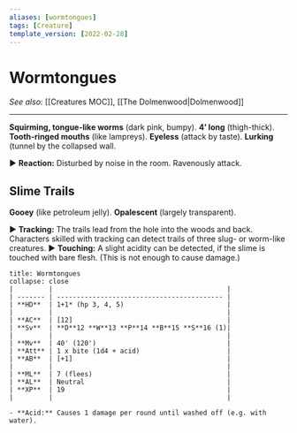 ```yaml
---
aliases: [wormtongues]
tags: [Creature]
template_version: [2022-02-28]
---
```

# Wormtongues
*See also:* [[Creatures MOC]], [[The Dolmenwood|Dolmenwood]]
___
**Squirming, tongue-like worms** (dark pink, bumpy).
**4’ long** (thigh-thick).
**Tooth-ringed mouths** (like lampreys).
**Eyeless** (attack by taste).
**Lurking** (tunnel by the collapsed wall.

▶ **Reaction:** Disturbed by noise in the room. Ravenously attack.

## Slime Trails
**Gooey** (like petroleum jelly).
**Opalescent** (largely transparent).

▶ **Tracking:** The trails lead from the hole into the woods and back. Characters
skilled with tracking can detect trails of three slug- or worm-like creatures.
▶ **Touching:** A slight acidity can be detected, if the slime is touched with bare flesh. (This is not enough to cause damage.)

```ad-bug
title: Wormtongues
collapse: close
|         |                                            |
| ------- | ------------------------------------------ |
| **HD**  | 1+1* (hp 3, 4, 5)                          |
|         |                                            |
| **AC**  | [12]                                       |
| **Sv**  | **D**12 **W**13 **P**14 **B**15 **S**16 (1)|
|         |                                            |
| **Mv**  | 40' (120')                                 |
| **Att** | 1 x bite (1d4 + acid)                      |
| **AB**  | [+1]                                       |
|         |                                            |
| **ML**  | 7 (flees)                                  |
| **AL**  | Neutral                                    |
| **XP**  | 19                                         |
|         |                                            |

- **Acid:** Causes 1 damage per round until washed off (e.g. with water).
```
